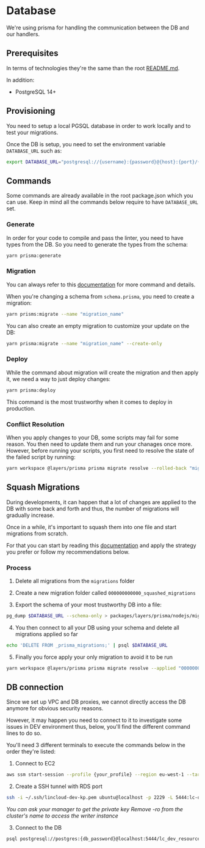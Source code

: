 # Database

We're using prisma for handling the communication between the DB and our handlers.

## Prerequisites

In terms of technologies they're the same than the root [README.md](../../../README.md).

In addition:
- PostgreSQL 14+

## Provisioning

You need to setup a local PGSQL database in order to work locally and to test your migrations.

Once the DB is setup, you need to set the environment variable `DATABASE_URL` such as:
```bash
export DATABASE_URL="postgresql://{username}:{password}@{host}:{port}/{db_name}"
```

## Commands

Some commands are already available in the root package.json which you can use.
Keep in mind all the commands below require to have `DATABASE_URL` set.

### Generate

In order for your code to compile and pass the linter, you need to have types from the DB. So you need to generate the types from the schema:
```bash
yarn prisma:generate
```

### Migration

You can always refer to this [documentation](https://www.prisma.io/docs/concepts/components/prisma-migrate) for more command and details.

When you're changing a schema from `schema.prisma`, you need to create a migration:
```bash
yarn prisms:migrate --name "migration_name"
```

You can also create an empty migration to customize your update on the DB:
```bash
yarn prisma:migrate --name "migration_name" --create-only
```

### Deploy

While the command about migration will create the migration and then apply it, we need a way to just deploy changes:
```bash
yarn prisma:deploy
```

This command is the most trustworthy when it comes to deploy in production.

### Conflict Resolution

When you apply changes to your DB, some scripts may fail for some reason. You then need to update them and run your chanages once more.
However, before running your scripts, you first need to resolve the state of the failed script by running:
```bash
yarn workspace @layers/prisma prisma migrate resolve --rolled-back "migration_name"
```

## Squash Migrations

During developments, it can happen that a lot of changes are applied to the DB with some back and forth and thus, the number of migrations will gradually increase.

Once in a while, it's important to squash them into one file and start migrations from scratch.

For that you can start by reading this [documentation](https://www.prisma.io/docs/guides/database/developing-with-prisma-migrate/squashing-migrations) and apply the strategy you prefer or follow my recommendations below.

### Process

1. Delete all migrations from the `migrations` folder

2. Create a new migration folder called `000000000000_squashed_migrations`

3. Export the schema of your most trustworthy DB into a file:
```bash
pg_dump $DATABASE_URL --schema-only > packages/layers/prisma/nodejs/migrations/000000000000_squashed_migrations/migration.sql
```

4. You then connect to all your DB using your schema and delete all migrations applied so far
```bash
echo 'DELETE FROM _prisma_migrations;' | psql $DATABASE_URL 
```

5. Finally you force apply your only migration to avoid it to be run
```bash
yarn workspace @layers/prisma prisma migrate resolve --applied "000000000000_squashed_migrations"
```

## DB connection

Since we set up VPC and DB proxies, we cannot directly access the DB anymore for obvious security reasons.

However, it may happen you need to connect to it to investigate some issues in DEV environment thus, below, you'll find the different command lines to do so.

You'll need 3 different terminals to execute the commands below in the order they're listed:

1. Connect to EC2
```bash
aws ssm start-session --profile {your_profile} --region eu-west-1 --target i-0ddf4bd5226b04d7d --document-name AWS-StartPortForwardingSession --parameters '{"portNumber":["22"], "localPortNumber":["2229"]}'
```

2. Create a SSH tunnel with RDS port
```bash
ssh -i ~/.ssh/lincloud-dev-kp.pem ubuntu@localhost -p 2229 -L 5444:lc-dev-resource-cluster.cluster-ro-cwtpjc6y0xaa.eu-west-1.rds.amazonaws.com:5432
```
*You can ask your manager to get the private key*
*Remove -ro from the cluster's name to access the writer instance*

3. Connect to the DB
```bash
psql postgresql://postgres:{db_password}@localhost:5444/lc_dev_resource?connect_timeout=300
```
